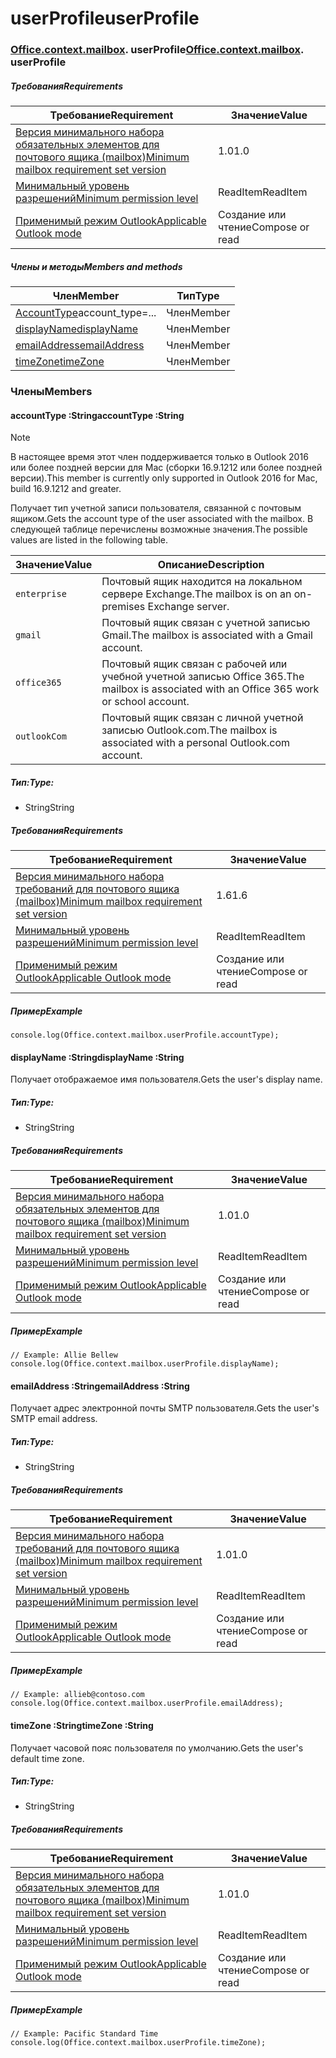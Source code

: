 
# <a name="userprofile"></a><span data-ttu-id="823ed-101">userProfile</span><span class="sxs-lookup"><span data-stu-id="823ed-101">userProfile</span></span>

### <span data-ttu-id="823ed-p101">[Office](Office.md)[.context](Office.context.md)[.mailbox](Office.context.mailbox.md). userProfile</span><span class="sxs-lookup"><span data-stu-id="823ed-p101">[Office](Office.md)[.context](Office.context.md)[.mailbox](Office.context.mailbox.md). userProfile</span></span>

##### <a name="requirements"></a><span data-ttu-id="823ed-104">Требования</span><span class="sxs-lookup"><span data-stu-id="823ed-104">Requirements</span></span>

|<span data-ttu-id="823ed-105">Требование</span><span class="sxs-lookup"><span data-stu-id="823ed-105">Requirement</span></span>| <span data-ttu-id="823ed-106">Значение</span><span class="sxs-lookup"><span data-stu-id="823ed-106">Value</span></span>|
|---|---|
|[<span data-ttu-id="823ed-107">Версия минимального набора обязательных элементов для почтового ящика (mailbox)</span><span class="sxs-lookup"><span data-stu-id="823ed-107">Minimum mailbox requirement set version</span></span>](/office/dev/add-ins/reference/requirement-sets/outlook-api-requirement-sets)| <span data-ttu-id="823ed-108">1.0</span><span class="sxs-lookup"><span data-stu-id="823ed-108">1.0</span></span>|
|[<span data-ttu-id="823ed-109">Минимальный уровень разрешений</span><span class="sxs-lookup"><span data-stu-id="823ed-109">Minimum permission level</span></span>](https://docs.microsoft.com/outlook/add-ins/understanding-outlook-add-in-permissions)| <span data-ttu-id="823ed-110">ReadItem</span><span class="sxs-lookup"><span data-stu-id="823ed-110">ReadItem</span></span>|
|[<span data-ttu-id="823ed-111">Применимый режим Outlook</span><span class="sxs-lookup"><span data-stu-id="823ed-111">Applicable Outlook mode</span></span>](https://docs.microsoft.com/outlook/add-ins/#extension-points)| <span data-ttu-id="823ed-112">Cоздание или чтение</span><span class="sxs-lookup"><span data-stu-id="823ed-112">Compose or read</span></span>|

##### <a name="members-and-methods"></a><span data-ttu-id="823ed-113">Члены и методы</span><span class="sxs-lookup"><span data-stu-id="823ed-113">Members and methods</span></span>

| <span data-ttu-id="823ed-114">Член</span><span class="sxs-lookup"><span data-stu-id="823ed-114">Member</span></span> | <span data-ttu-id="823ed-115">Тип</span><span class="sxs-lookup"><span data-stu-id="823ed-115">Type</span></span> |
|--------|------|
| <span data-ttu-id="823ed-116">[AccountType](#accounttype-string)</span><span class="sxs-lookup"><span data-stu-id="823ed-116">[](#accounttype-string)account_type=...</span></span> | <span data-ttu-id="823ed-117">Член</span><span class="sxs-lookup"><span data-stu-id="823ed-117">Member</span></span> |
| [<span data-ttu-id="823ed-118">displayName</span><span class="sxs-lookup"><span data-stu-id="823ed-118">displayName</span></span>](#displayname-string) | <span data-ttu-id="823ed-119">Член</span><span class="sxs-lookup"><span data-stu-id="823ed-119">Member</span></span> |
| [<span data-ttu-id="823ed-120">emailAddress</span><span class="sxs-lookup"><span data-stu-id="823ed-120">emailAddress</span></span>](#emailaddress-string) | <span data-ttu-id="823ed-121">Член</span><span class="sxs-lookup"><span data-stu-id="823ed-121">Member</span></span> |
| [<span data-ttu-id="823ed-122">timeZone</span><span class="sxs-lookup"><span data-stu-id="823ed-122">timeZone</span></span>](#timezone-string) | <span data-ttu-id="823ed-123">Член</span><span class="sxs-lookup"><span data-stu-id="823ed-123">Member</span></span> |

### <a name="members"></a><span data-ttu-id="823ed-124">Члены</span><span class="sxs-lookup"><span data-stu-id="823ed-124">Members</span></span>

####  <a name="accounttype-string"></a><span data-ttu-id="823ed-125">accountType :String</span><span class="sxs-lookup"><span data-stu-id="823ed-125">accountType :String</span></span>

> [!NOTE]
> <span data-ttu-id="823ed-126">В настоящее время этот член поддерживается только в Outlook 2016 или более поздней версии для Mac (сборки 16.9.1212 или более поздней версии).</span><span class="sxs-lookup"><span data-stu-id="823ed-126">This member is currently only supported in Outlook 2016 for Mac, build 16.9.1212 and greater.</span></span>

<span data-ttu-id="823ed-127">Получает тип учетной записи пользователя, связанной с почтовым ящиком.</span><span class="sxs-lookup"><span data-stu-id="823ed-127">Gets the account type of the user associated with the mailbox.</span></span> <span data-ttu-id="823ed-128">В следующей таблице перечислены возможные значения.</span><span class="sxs-lookup"><span data-stu-id="823ed-128">The possible values are listed in the following table.</span></span>

| <span data-ttu-id="823ed-129">Значение</span><span class="sxs-lookup"><span data-stu-id="823ed-129">Value</span></span> | <span data-ttu-id="823ed-130">Описание</span><span class="sxs-lookup"><span data-stu-id="823ed-130">Description</span></span> |
|-------|-------------|
| `enterprise` | <span data-ttu-id="823ed-131">Почтовый ящик находится на локальном сервере Exchange.</span><span class="sxs-lookup"><span data-stu-id="823ed-131">The mailbox is on an on-premises Exchange server.</span></span> |
| `gmail` | <span data-ttu-id="823ed-132">Почтовый ящик связан с учетной записью Gmail.</span><span class="sxs-lookup"><span data-stu-id="823ed-132">The mailbox is associated with a Gmail account.</span></span> |
| `office365` | <span data-ttu-id="823ed-133">Почтовый ящик связан с рабочей или учебной учетной записью Office 365.</span><span class="sxs-lookup"><span data-stu-id="823ed-133">The mailbox is associated with an Office 365 work or school account.</span></span> |
| `outlookCom` | <span data-ttu-id="823ed-134">Почтовый ящик связан с личной учетной записью Outlook.com.</span><span class="sxs-lookup"><span data-stu-id="823ed-134">The mailbox is associated with a personal Outlook.com account.</span></span> |

##### <a name="type"></a><span data-ttu-id="823ed-135">Тип:</span><span class="sxs-lookup"><span data-stu-id="823ed-135">Type:</span></span>

*   <span data-ttu-id="823ed-136">String</span><span class="sxs-lookup"><span data-stu-id="823ed-136">String</span></span>

##### <a name="requirements"></a><span data-ttu-id="823ed-137">Требования</span><span class="sxs-lookup"><span data-stu-id="823ed-137">Requirements</span></span>

|<span data-ttu-id="823ed-138">Требование</span><span class="sxs-lookup"><span data-stu-id="823ed-138">Requirement</span></span>| <span data-ttu-id="823ed-139">Значение</span><span class="sxs-lookup"><span data-stu-id="823ed-139">Value</span></span>|
|---|---|
|[<span data-ttu-id="823ed-140">Версия минимального набора требований для почтового ящика (mailbox)</span><span class="sxs-lookup"><span data-stu-id="823ed-140">Minimum mailbox requirement set version</span></span>](/office/dev/add-ins/reference/requirement-sets/outlook-api-requirement-sets)| <span data-ttu-id="823ed-141">1.6</span><span class="sxs-lookup"><span data-stu-id="823ed-141">1.6</span></span> |
|[<span data-ttu-id="823ed-142">Минимальный уровень разрешений</span><span class="sxs-lookup"><span data-stu-id="823ed-142">Minimum permission level</span></span>](https://docs.microsoft.com/outlook/add-ins/understanding-outlook-add-in-permissions)| <span data-ttu-id="823ed-143">ReadItem</span><span class="sxs-lookup"><span data-stu-id="823ed-143">ReadItem</span></span>|
|[<span data-ttu-id="823ed-144">Применимый режим Outlook</span><span class="sxs-lookup"><span data-stu-id="823ed-144">Applicable Outlook mode</span></span>](https://docs.microsoft.com/outlook/add-ins/#extension-points)| <span data-ttu-id="823ed-145">Cоздание или чтение</span><span class="sxs-lookup"><span data-stu-id="823ed-145">Compose or read</span></span>|

##### <a name="example"></a><span data-ttu-id="823ed-146">Пример</span><span class="sxs-lookup"><span data-stu-id="823ed-146">Example</span></span>

```
console.log(Office.context.mailbox.userProfile.accountType);
```

####  <a name="displayname-string"></a><span data-ttu-id="823ed-147">displayName :String</span><span class="sxs-lookup"><span data-stu-id="823ed-147">displayName :String</span></span>

<span data-ttu-id="823ed-148">Получает отображаемое имя пользователя.</span><span class="sxs-lookup"><span data-stu-id="823ed-148">Gets the user's display name.</span></span>

##### <a name="type"></a><span data-ttu-id="823ed-149">Тип:</span><span class="sxs-lookup"><span data-stu-id="823ed-149">Type:</span></span>

*   <span data-ttu-id="823ed-150">String</span><span class="sxs-lookup"><span data-stu-id="823ed-150">String</span></span>

##### <a name="requirements"></a><span data-ttu-id="823ed-151">Требования</span><span class="sxs-lookup"><span data-stu-id="823ed-151">Requirements</span></span>

|<span data-ttu-id="823ed-152">Требование</span><span class="sxs-lookup"><span data-stu-id="823ed-152">Requirement</span></span>| <span data-ttu-id="823ed-153">Значение</span><span class="sxs-lookup"><span data-stu-id="823ed-153">Value</span></span>|
|---|---|
|[<span data-ttu-id="823ed-154">Версия минимального набора обязательных элементов для почтового ящика (mailbox)</span><span class="sxs-lookup"><span data-stu-id="823ed-154">Minimum mailbox requirement set version</span></span>](/office/dev/add-ins/reference/requirement-sets/outlook-api-requirement-sets)| <span data-ttu-id="823ed-155">1.0</span><span class="sxs-lookup"><span data-stu-id="823ed-155">1.0</span></span>|
|[<span data-ttu-id="823ed-156">Минимальный уровень разрешений</span><span class="sxs-lookup"><span data-stu-id="823ed-156">Minimum permission level</span></span>](https://docs.microsoft.com/outlook/add-ins/understanding-outlook-add-in-permissions)| <span data-ttu-id="823ed-157">ReadItem</span><span class="sxs-lookup"><span data-stu-id="823ed-157">ReadItem</span></span>|
|[<span data-ttu-id="823ed-158">Применимый режим Outlook</span><span class="sxs-lookup"><span data-stu-id="823ed-158">Applicable Outlook mode</span></span>](https://docs.microsoft.com/outlook/add-ins/#extension-points)| <span data-ttu-id="823ed-159">Cоздание или чтение</span><span class="sxs-lookup"><span data-stu-id="823ed-159">Compose or read</span></span>|

##### <a name="example"></a><span data-ttu-id="823ed-160">Пример</span><span class="sxs-lookup"><span data-stu-id="823ed-160">Example</span></span>

```
// Example: Allie Bellew
console.log(Office.context.mailbox.userProfile.displayName);
```

####  <a name="emailaddress-string"></a><span data-ttu-id="823ed-161">emailAddress :String</span><span class="sxs-lookup"><span data-stu-id="823ed-161">emailAddress :String</span></span>

<span data-ttu-id="823ed-162">Получает адрес электронной почты SMTP пользователя.</span><span class="sxs-lookup"><span data-stu-id="823ed-162">Gets the user's SMTP email address.</span></span>

##### <a name="type"></a><span data-ttu-id="823ed-163">Тип:</span><span class="sxs-lookup"><span data-stu-id="823ed-163">Type:</span></span>

*   <span data-ttu-id="823ed-164">String</span><span class="sxs-lookup"><span data-stu-id="823ed-164">String</span></span>

##### <a name="requirements"></a><span data-ttu-id="823ed-165">Требования</span><span class="sxs-lookup"><span data-stu-id="823ed-165">Requirements</span></span>

|<span data-ttu-id="823ed-166">Требование</span><span class="sxs-lookup"><span data-stu-id="823ed-166">Requirement</span></span>| <span data-ttu-id="823ed-167">Значение</span><span class="sxs-lookup"><span data-stu-id="823ed-167">Value</span></span>|
|---|---|
|[<span data-ttu-id="823ed-168">Версия минимального набора требований для почтового ящика (mailbox)</span><span class="sxs-lookup"><span data-stu-id="823ed-168">Minimum mailbox requirement set version</span></span>](/office/dev/add-ins/reference/requirement-sets/outlook-api-requirement-sets)| <span data-ttu-id="823ed-169">1.0</span><span class="sxs-lookup"><span data-stu-id="823ed-169">1.0</span></span>|
|[<span data-ttu-id="823ed-170">Минимальный уровень разрешений</span><span class="sxs-lookup"><span data-stu-id="823ed-170">Minimum permission level</span></span>](https://docs.microsoft.com/outlook/add-ins/understanding-outlook-add-in-permissions)| <span data-ttu-id="823ed-171">ReadItem</span><span class="sxs-lookup"><span data-stu-id="823ed-171">ReadItem</span></span>|
|[<span data-ttu-id="823ed-172">Применимый режим Outlook</span><span class="sxs-lookup"><span data-stu-id="823ed-172">Applicable Outlook mode</span></span>](https://docs.microsoft.com/outlook/add-ins/#extension-points)| <span data-ttu-id="823ed-173">Cоздание или чтение</span><span class="sxs-lookup"><span data-stu-id="823ed-173">Compose or read</span></span>|

##### <a name="example"></a><span data-ttu-id="823ed-174">Пример</span><span class="sxs-lookup"><span data-stu-id="823ed-174">Example</span></span>

```
// Example: allieb@contoso.com
console.log(Office.context.mailbox.userProfile.emailAddress);
```

####  <a name="timezone-string"></a><span data-ttu-id="823ed-175">timeZone :String</span><span class="sxs-lookup"><span data-stu-id="823ed-175">timeZone :String</span></span>

<span data-ttu-id="823ed-176">Получает часовой пояс пользователя по умолчанию.</span><span class="sxs-lookup"><span data-stu-id="823ed-176">Gets the user's default time zone.</span></span>

##### <a name="type"></a><span data-ttu-id="823ed-177">Тип:</span><span class="sxs-lookup"><span data-stu-id="823ed-177">Type:</span></span>

*   <span data-ttu-id="823ed-178">String</span><span class="sxs-lookup"><span data-stu-id="823ed-178">String</span></span>

##### <a name="requirements"></a><span data-ttu-id="823ed-179">Требования</span><span class="sxs-lookup"><span data-stu-id="823ed-179">Requirements</span></span>

|<span data-ttu-id="823ed-180">Требование</span><span class="sxs-lookup"><span data-stu-id="823ed-180">Requirement</span></span>| <span data-ttu-id="823ed-181">Значение</span><span class="sxs-lookup"><span data-stu-id="823ed-181">Value</span></span>|
|---|---|
|[<span data-ttu-id="823ed-182">Версия минимального набора обязательных элементов для почтового ящика (mailbox)</span><span class="sxs-lookup"><span data-stu-id="823ed-182">Minimum mailbox requirement set version</span></span>](/office/dev/add-ins/reference/requirement-sets/outlook-api-requirement-sets)| <span data-ttu-id="823ed-183">1.0</span><span class="sxs-lookup"><span data-stu-id="823ed-183">1.0</span></span>|
|[<span data-ttu-id="823ed-184">Минимальный уровень разрешений</span><span class="sxs-lookup"><span data-stu-id="823ed-184">Minimum permission level</span></span>](https://docs.microsoft.com/outlook/add-ins/understanding-outlook-add-in-permissions)| <span data-ttu-id="823ed-185">ReadItem</span><span class="sxs-lookup"><span data-stu-id="823ed-185">ReadItem</span></span>|
|[<span data-ttu-id="823ed-186">Применимый режим Outlook</span><span class="sxs-lookup"><span data-stu-id="823ed-186">Applicable Outlook mode</span></span>](https://docs.microsoft.com/outlook/add-ins/#extension-points)| <span data-ttu-id="823ed-187">Cоздание или чтение</span><span class="sxs-lookup"><span data-stu-id="823ed-187">Compose or read</span></span>|

##### <a name="example"></a><span data-ttu-id="823ed-188">Пример</span><span class="sxs-lookup"><span data-stu-id="823ed-188">Example</span></span>

```
// Example: Pacific Standard Time
console.log(Office.context.mailbox.userProfile.timeZone);
```